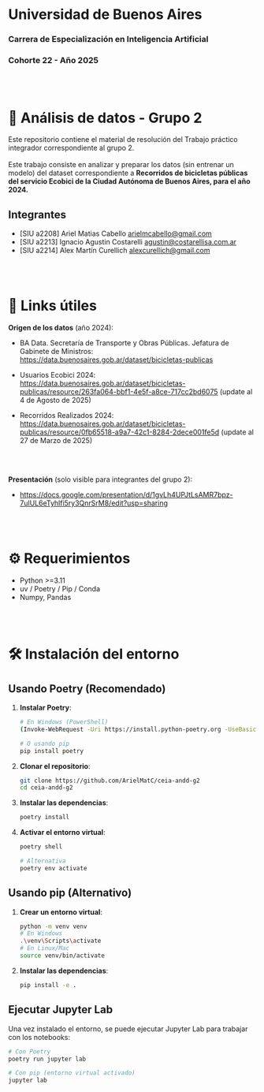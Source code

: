 # Universidad de Buenos Aires
### Carrera de Especialización en Inteligencia Artificial
### Cohorte 22 - Año 2025

<br>
<br>

# 👥 Análisis de datos - Grupo 2
Este repositorio contiene el material de resolución del Trabajo práctico integrador correspondiente al grupo 2. <br>
<br>
Este trabajo consiste en analizar y preparar los datos (sin entrenar un modelo) del dataset correspondiente a **Recorridos de bicicletas públicas del servicio Ecobici de la Ciudad Autónoma de Buenos Aires, para el año 2024.**

## Integrantes
- [SIU a2208] Ariel Matias Cabello <arielmcabello@gmail.com>
- [SIU a2213] Ignacio Agustin Costarelli <agustin@costarellisa.com.ar>
- [SIU a2214] Alex Martín Curellich <alexcurellich@gmail.com>

<br>
<br>

# 🔗 Links útiles
**Origen de los datos** (año 2024):
- BA Data. Secretaría de Transporte y Obras Públicas. Jefatura de Gabinete de Ministros: https://data.buenosaires.gob.ar/dataset/bicicletas-publicas

- Usuarios Ecobici 2024: https://data.buenosaires.gob.ar/dataset/bicicletas-publicas/resource/263fa064-bbf1-4e5f-a8ce-717cc2bd6075 (update al 4 de Agosto de 2025)

- Recorridos Realizados 2024: https://data.buenosaires.gob.ar/dataset/bicicletas-publicas/resource/0fb65518-a9a7-42c1-8284-2dece001fe5d (update al 27 de Marzo de 2025)
<br>
<br>

**Presentación** (solo visible para integrantes del grupo 2):
- https://docs.google.com/presentation/d/1gvLh4UPJtLsAMR7bpz-7ulUL6eTyhlfi5ry3QnrSrM8/edit?usp=sharing 

<br>
<br>

# ⚙️ Requerimientos
- Python >=3.11
- uv / Poetry / Pip / Conda
- Numpy, Pandas

<br>
<br>

# 🛠️ Instalación del entorno

## Usando Poetry (Recomendado)

1. **Instalar Poetry**:
   ```bash
   # En Windows (PowerShell)
   (Invoke-WebRequest -Uri https://install.python-poetry.org -UseBasicParsing).Content | python -
   
   # O usando pip
   pip install poetry
   ```

2. **Clonar el repositorio**:
   ```bash
   git clone https://github.com/ArielMatC/ceia-andd-g2
   cd ceia-andd-g2
   ```

3. **Instalar las dependencias**:
   ```bash
   poetry install
   ```

4. **Activar el entorno virtual**:
   ```bash
   poetry shell

   # Alternativa
   poetry env activate
   ```

## Usando pip (Alternativo)

1. **Crear un entorno virtual**:
   ```bash
   python -m venv venv
   # En Windows
   .\venv\Scripts\activate
   # En Linux/Mac
   source venv/bin/activate
   ```

2. **Instalar las dependencias**:
   ```bash
   pip install -e .
   ```

## Ejecutar Jupyter Lab

Una vez instalado el entorno, se puede ejecutar Jupyter Lab para trabajar con los notebooks:

```bash
# Con Poetry
poetry run jupyter lab

# Con pip (entorno virtual activado)
jupyter lab
```

